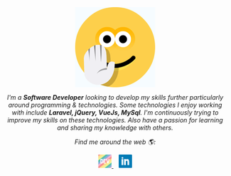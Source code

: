 <p align="center">
  <img src="hi.gif" align="center">
</p>


<p align="center"><i>I'm a <b>Software Developer</b> looking to develop my skills further particularly around programming & technologies. Some technologies I enjoy working with include <b>Laravel, jQuery, VueJs, MySql</b>. I'm continuously trying to improve my skills on these technologies. Also have a passion for learning and sharing my knowledge with others.</i>

<p align="center"><i>Find me around the web 🌎:</i></p>
<p align='center'>
  <a href="https://dev.to/patelparixit07">
    <img src="dev.png" alt="Parixit Patel's DEV Profile" height="30" width="30">
  </a>&nbsp;&nbsp;
  <a href="https://www.linkedin.com/in/parixit-patel-10b87671/">
    <img src="linkedin.png" alt="Parixit Patel's LinkedIn Profile" height="30" width="30">
  </a>
</p>
